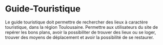 # Guide-Touristique

Le guide touristique doit permettre de rechercher des lieux à caractère touristique, dans la région Toulousaine.
Permettre aux utilisateurs du site de repérer les bons plans, avoir la possibiliter de trouver des lieux ou se loger, trouver des moyens de déplacement et avoir la possibilité de se restaurer.
